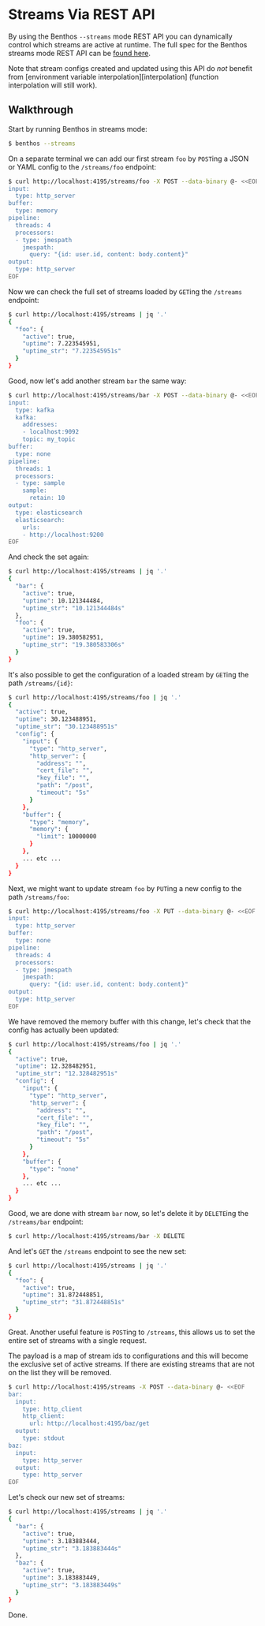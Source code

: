 Streams Via REST API
====================

By using the Benthos `--streams` mode REST API you can dynamically control which
streams are active at runtime. The full spec for the Benthos streams mode REST
API can be [found here][http-interface].

Note that stream configs created and updated using this API do *not* benefit
from [environment variable interpolation][interpolation] (function interpolation
will still work).

## Walkthrough

Start by running Benthos in streams mode:

``` bash
$ benthos --streams
```

On a separate terminal we can add our first stream `foo` by `POST`ing a JSON or
YAML config to the `/streams/foo` endpoint:

``` bash
$ curl http://localhost:4195/streams/foo -X POST --data-binary @- <<EOF
input:
  type: http_server
buffer:
  type: memory
pipeline:
  threads: 4
  processors:
  - type: jmespath
    jmespath:
      query: "{id: user.id, content: body.content}"
output:
  type: http_server
EOF
```

Now we can check the full set of streams loaded by `GET`ing the `/streams`
endpoint:

``` bash
$ curl http://localhost:4195/streams | jq '.'
{
  "foo": {
    "active": true,
    "uptime": 7.223545951,
    "uptime_str": "7.223545951s"
  }
}
```

Good, now let's add another stream `bar` the same way:

``` bash
$ curl http://localhost:4195/streams/bar -X POST --data-binary @- <<EOF
input:
  type: kafka
  kafka:
    addresses:
    - localhost:9092
    topic: my_topic
buffer:
  type: none
pipeline:
  threads: 1
  processors:
  - type: sample
    sample:
      retain: 10
output:
  type: elasticsearch
  elasticsearch:
    urls:
    - http://localhost:9200
EOF
```

And check the set again:

``` bash
$ curl http://localhost:4195/streams | jq '.'
{
  "bar": {
    "active": true,
    "uptime": 10.121344484,
    "uptime_str": "10.121344484s"
  },
  "foo": {
    "active": true,
    "uptime": 19.380582951,
    "uptime_str": "19.380583306s"
  }
}
```

It's also possible to get the configuration of a loaded stream by `GET`ing the
path `/streams/{id}`:

``` bash
$ curl http://localhost:4195/streams/foo | jq '.'
{
  "active": true,
  "uptime": 30.123488951,
  "uptime_str": "30.123488951s"
  "config": {
    "input": {
      "type": "http_server",
      "http_server": {
        "address": "",
        "cert_file": "",
        "key_file": "",
        "path": "/post",
        "timeout": "5s"
      }
    },
    "buffer": {
      "type": "memory",
      "memory": {
        "limit": 10000000
      }
    },
    ... etc ...
  }
}
```

Next, we might want to update stream `foo` by `PUT`ing a new config to the path
`/streams/foo`:

``` bash
$ curl http://localhost:4195/streams/foo -X PUT --data-binary @- <<EOF
input:
  type: http_server
buffer:
  type: none
pipeline:
  threads: 4
  processors:
  - type: jmespath
    jmespath:
      query: "{id: user.id, content: body.content}"
output:
  type: http_server
EOF
```

We have removed the memory buffer with this change, let's check that the config
has actually been updated:

``` bash
$ curl http://localhost:4195/streams/foo | jq '.'
{
  "active": true,
  "uptime": 12.328482951,
  "uptime_str": "12.328482951s"
  "config": {
    "input": {
      "type": "http_server",
      "http_server": {
        "address": "",
        "cert_file": "",
        "key_file": "",
        "path": "/post",
        "timeout": "5s"
      }
    },
    "buffer": {
      "type": "none"
    },
    ... etc ...
  }
}
```

Good, we are done with stream `bar` now, so let's delete it by `DELETE`ing the
`/streams/bar` endpoint:

``` bash
$ curl http://localhost:4195/streams/bar -X DELETE
```

And let's `GET` the `/streams` endpoint to see the new set:

``` bash
$ curl http://localhost:4195/streams | jq '.'
{
  "foo": {
    "active": true,
    "uptime": 31.872448851,
    "uptime_str": "31.872448851s"
  }
}
```

Great. Another useful feature is `POST`ing to `/streams`, this allows us to set
the entire set of streams with a single request.

The payload is a map of stream ids to configurations and this will become the
exclusive set of active streams. If there are existing streams that are not on
the list they will be removed.

``` bash
$ curl http://localhost:4195/streams -X POST --data-binary @- <<EOF
bar:
  input:
    type: http_client
    http_client:
      url: http://localhost:4195/baz/get
  output:
    type: stdout
baz:
  input:
    type: http_server
  output:
    type: http_server
EOF
```

Let's check our new set of streams:

``` bash
$ curl http://localhost:4195/streams | jq '.'
{
  "bar": {
    "active": true,
    "uptime": 3.183883444,
    "uptime_str": "3.183883444s"
  },
  "baz": {
    "active": true,
    "uptime": 3.183883449,
    "uptime_str": "3.183883449s"
  }
}
```

Done.

[http-interface]: ../api/streams.md
